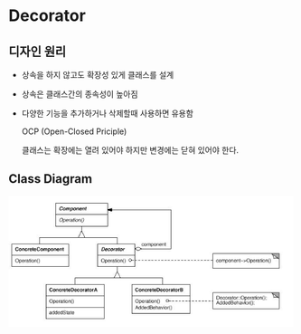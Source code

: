# Decorator

## 디자인 원리

- 상속을 하지 않고도 확장성 있게 클래스를 설계

- 상속은 클래스간의 종속성이 높아짐

- 다양한 기능을 추가하거나 삭제할때 사용하면 유용함 

    OCP (Open-Closed Priciple) 
    
    클래스는 확장에는 열려 있어야 하지만 변경에는 닫혀 있어야 한다.

## Class Diagram

![decorator](./img/decorator.JPG)


